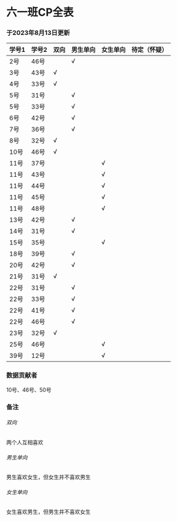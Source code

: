# 六一班CP全表

### 于2023年8月13日更新

| 学号1 | 学号2 | 双向 | 男生单向 | 女生单向 | 待定（怀疑） |
| ----- | ----- | ---- | -------- | -------- | ------------ |
| 2号   | 46号  |      | √       |          |              |
| 3号   | 43号  | √   |          |          |              |
| 4号   | 33号  | √   |          |          |              |
| 5号   | 31号  |      | √       |          |              |
| 5号   | 33号  |      | √       |          |              |
| 6号   | 42号  |      | √       |          |              |
| 7号   | 36号  |      | √       |          |              |
| 8号   | 32号  | √   |          |          |              |
| 10号  | 46号  | √   |          |          |              |
| 11号  | 37号  |      |          | √       |              |
| 11号  | 43号  |      |          | √       |              |
| 11号  | 44号  |      |          | √       |              |
| 11号  | 45号  |      |          | √       |              |
| 11号  | 48号  |      |          | √       |              |
| 13号  | 42号  |      | √       |          |              |
| 14号  | 31号  |      | √       |          |              |
| 15号  | 35号  |      |          | √       |              |
| 18号  | 39号  |      | √       |          |              |
| 20号  | 42号  |      | √       |          |              |
| 21号  | 31号  | √   |          |          |              |
| 22号  | 31号  |      | √       |          |              |
| 22号  | 33号  |      | √       |          |              |
| 22号  | 41号  |      | √       |          |              |
| 22号  | 46号  |      | √       |          |              |
| 23号  | 32号  | √   |          |          |              |
| 25号  | 46号  |      |          | √       |              |
| 39号  | 12号  |      |          | √       |              |

### 数据贡献者

10号、46号、50号

### 备注

###### 双向

两个人互相喜欢

###### 男生单向

男生喜欢女生，但女生并不喜欢男生

###### 女生单向

女生喜欢男生，但男生并不喜欢女生
